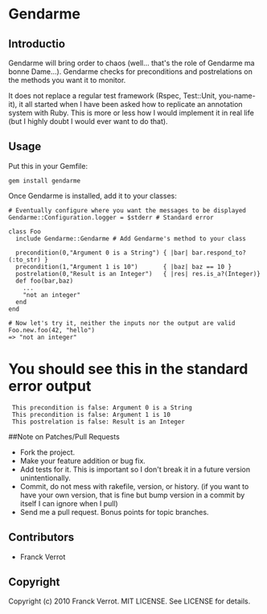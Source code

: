 # Gendarme

## Introductio

Gendarme will bring order to chaos (well... that's the role of Gendarme ma bonne Dame...).
Gendarme checks for preconditions and postrelations on the methods you want it to monitor.

It does not replace a regular test framework (Rspec, Test::Unit,
you-name-it), it all started when I have been asked how to replicate an
annotation system with Ruby. This is more or less how I would implement
it in real life (but I highly doubt I would ever want to do that).

## Usage

Put this in your Gemfile:

    gem install gendarme

Once Gendarme is installed, add it to your classes:

    # Eventually configure where you want the messages to be displayed
    Gendarme::Configuration.logger = $stderr # Standard error

    class Foo
      include Gendarme::Gendarme # Add Gendarme's method to your class

      precondition(0,"Argument 0 is a String") { |bar| bar.respond_to?(:to_str) }
      precondition(1,"Argument 1 is 10")       { |baz| baz == 10 }
      postrelation(0,"Result is an Integer")   { |res| res.is_a?(Integer)}
      def foo(bar,baz)
        ...
        "not an integer"
      end
    end

    # Now let's try it, neither the inputs nor the output are valid
    Foo.new.foo(42, "hello")
    => "not an integer"

   # You should see this in the standard error output
     This precondition is false: Argument 0 is a String
     This precondition is false: Argument 1 is 10
     This postrelation is false: Result is an Integer

##Note on Patches/Pull Requests

* Fork the project.
* Make your feature addition or bug fix.
* Add tests for it. This is important so I don't break it in a
  future version unintentionally.
* Commit, do not mess with rakefile, version, or history.
  (if you want to have your own version, that is fine but bump version in a commit by itself I can ignore when I pull)
* Send me a pull request. Bonus points for topic branches.


Contributors
------------
* Franck Verrot

Copyright
---------

Copyright (c) 2010 Franck Verrot. MIT LICENSE. See LICENSE for details.
